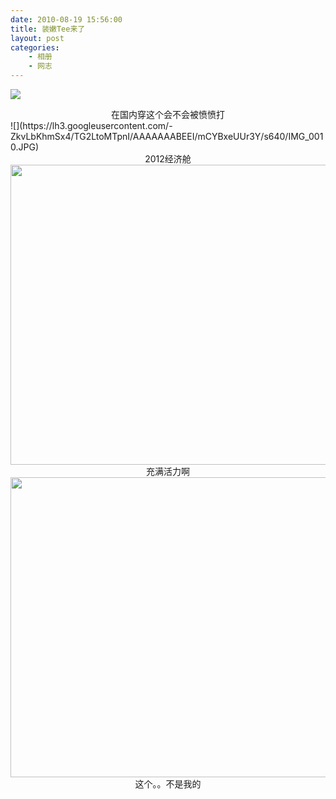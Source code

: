 ```yaml
---
date: 2010-08-19 15:56:00
title: 装嫩Tee来了
layout: post
categories:
    - 相册
    - 网志
---
```

![](https://lh6.googleusercontent.com/-hruzqbgbdWc/TG2Ls1ylNTI/AAAAAAABEEE/skLiy11C_CM/s640/IMG_0011.JPG)

<div style="clear: both; text-align: center;">在国内穿这个会不会被愤愤打</div>
![](https://lh3.googleusercontent.com/-ZkvLbKhmSx4/TG2LtoMTpnI/AAAAAAABEEI/mCYBxeUUr3Y/s640/IMG_0010.JPG)
<div style="clear: both; text-align: center;">2012经济舱</div>
<img class="alignnone" title="karate tee" src="https://lh4.googleusercontent.com/-BYCdwJjU7yk/TG2LuauBrbI/AAAAAAABEEM/9k8ZJpTj1TE/s640/IMG_0009.JPG" alt="" width="640" height="480" />
<div class="separator" style="clear: both; text-align: center;">充满活力啊</div>
<img class="alignnone" title="karate tee" src="https://lh6.googleusercontent.com/-jG5KIwdhr1k/TG2LvrZ-tmI/AAAAAAABEEQ/YAeSlAn-r1g/s640/IMG_0007.JPG" alt="" width="640" height="480" />
<div class="separator" style="clear: both; text-align: center;">这个。。不是我的</div>
